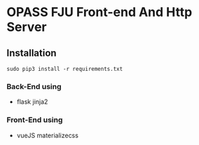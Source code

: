 # OPASS FJU Front-end And Http Server

## Installation

`sudo pip3 install -r requirements.txt`

### Back-End using
* flask jinja2

### Front-End using 
* vueJS materializecss